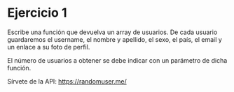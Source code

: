 # Ejercicio 1

Escribe una función que devuelva un array de usuarios. De cada usuario guardaremos el username, el nombre y apellido, el sexo, el país, el email y un enlace a su foto de perfil.

El número de usuarios a obtener se debe indicar con un parámetro de dicha función.

Sírvete de la API: https://randomuser.me/
